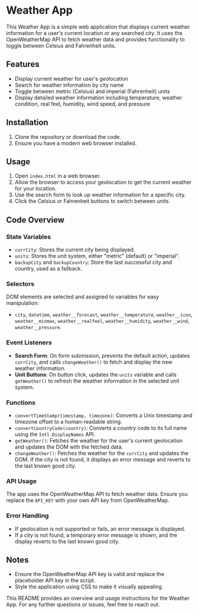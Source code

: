 # Weather App

This Weather App is a simple web application that displays current weather information for a user's current location or any searched city. It uses the OpenWeatherMap API to fetch weather data and provides functionality to toggle between Celsius and Fahrenheit units.

## Features

- Display current weather for user's geolocation
- Search for weather information by city name
- Toggle between metric (Celsius) and imperial (Fahrenheit) units
- Display detailed weather information including temperature, weather condition, real feel, humidity, wind speed, and pressure

## Installation

1. Clone the repository or download the code.
2. Ensure you have a modern web browser installed.

## Usage

1. Open `index.html` in a web browser.
2. Allow the browser to access your geolocation to get the current weather for your location.
3. Use the search form to look up weather information for a specific city.
4. Click the Celsius or Fahrenheit buttons to switch between units.

## Code Overview

### State Variables

- `currCity`: Stores the current city being displayed.
- `units`: Stores the unit system, either "metric" (default) or "imperial".
- `backupCity` and `backupCountry`: Store the last successful city and country, used as a fallback.

### Selectors

DOM elements are selected and assigned to variables for easy manipulation:
- `city`, `datetime`, `weather__forecast`, `weather__temperature`, `weather__icon`, `weather__minmax`, `weather__realfeel`, `weather__humidity`, `weather__wind`, `weather__pressure`.

### Event Listeners

- **Search Form**: On form submission, prevents the default action, updates `currCity`, and calls `changeWeather()` to fetch and display the new weather information.
- **Unit Buttons**: On button click, updates the `units` variable and calls `getWeather()` to refresh the weather information in the selected unit system.

### Functions

- `convertTimeStamp(timestamp, timezone)`: Converts a Unix timestamp and timezone offset to a human-readable string.
- `convertCountryCode(country)`: Converts a country code to its full name using the `Intl.DisplayNames` API.
- `getWeather()`: Fetches the weather for the user's current geolocation and updates the DOM with the fetched data.
- `changeWeather()`: Fetches the weather for the `currCity` and updates the DOM. If the city is not found, it displays an error message and reverts to the last known good city.

### API Usage

The app uses the OpenWeatherMap API to fetch weather data. Ensure you replace the `API_KEY` with your own API key from OpenWeatherMap.

### Error Handling

- If geolocation is not supported or fails, an error message is displayed.
- If a city is not found, a temporary error message is shown, and the display reverts to the last known good city.


## Notes

- Ensure the OpenWeatherMap API key is valid and replace the placeholder API key in the script.
- Style the application using CSS to make it visually appealing.

This README provides an overview and usage instructions for the Weather App. For any further questions or issues, feel free to reach out.